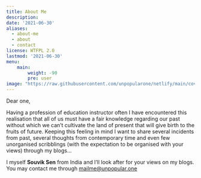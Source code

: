 ```yaml
---
title: About Me
description: 
date: '2021-06-30'
aliases:
  - about-me
  - about
  - contact
license: WTFPL 2.0
lastmod: '2021-06-30'
menu:
    main: 
        weight: -90
        pre: user
image: "https://raw.githubusercontent.com/unpopularone/netlify/main/cover.jpg"
---
```

Dear one,

Having a profession of education instructor often I have encountered this realisation that all of us must have a fair knowledge regarding our past without which we can’t cultivate the land of present that will give birth to the fruits of future. Keeping this feeling in mind I want to share several incidents from past, several thoughts from contemporary time and even few unorganised scribblings (with the expectation to be organised with your views) through my blogs…

I myself **Souvik Sen** from India and I’ll look after for your views on my blogs. You may contact me through [mailme@unpopular.one](mailto:mailme@unpopular.one)
